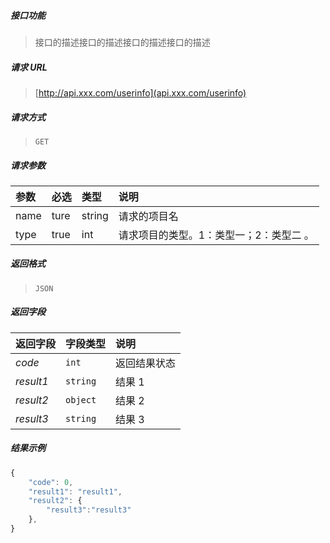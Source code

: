 ##### 接口功能

> 接口的描述接口的描述接口的描述接口的描述

##### 请求 URL

> [http://api.xxx.com/userinfo](api.xxx.com/userinfo)

##### 请求方式

> `GET`

##### 请求参数

| 参数 | 必选 | 类型   | 说明                                    |
| :--- | :--- | :----- | :-------------------------------------- |
| name | ture | string | 请求的项目名                            |
| type | true | int    | 请求项目的类型。1：类型一；2：类型二 。 |

##### 返回格式

> `JSON`

##### 返回字段

| 返回字段  | 字段类型 | 说明         |
| :-------- | :------- | :----------- |
| _code_    | `int`    | 返回结果状态 |
| _result1_ | `string` | 结果 1       |
| _result2_ | `object` | 结果 2       |
| _result3_ | `string` | 结果 3       |

##### 结果示例

```javascript
{
    "code": 0,
    "result1": "result1",
    "result2": {
        "result3":"result3"
    },
}
```

